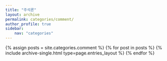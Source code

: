 ```yaml
---
title: "주석론"
layout: archive
permalink: categories/comment/
author_profile: true
sidebar: 
    nav: "categories"
---
```


{% assign posts = site.categories.comment %}
{% for post in posts %} {% include archive-single.html type=page.entries_layout %} {% endfor %}
